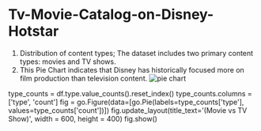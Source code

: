 # Tv-Movie-Catalog-on-Disney-Hotstar

1. Distribution of content types; The dataset includes two primary content types: movies and TV shows.
2. This Pie Chart indicates that Disney has historically focused more on film production than television content.
![pie chart](https://github.com/user-attachments/assets/ee6404b7-cd89-4a2a-9d9b-d4666c58a5c1)


type_counts = df.type.value_counts().reset_index()
type_counts.columns = ['type', 'count']
fig = go.Figure(data=[go.Pie(labels=type_counts['type'], values=type_counts['count'])])
fig.update_layout(title_text='(Movie vs TV Show)', width = 600, height = 400)
fig.show()
